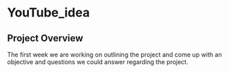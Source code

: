 # YouTube_idea
## Project Overview
The first week we are working on outlining the project and come up with an objective and questions we could answer regarding the project.
